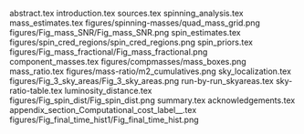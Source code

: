 abstract.tex
introduction.tex
sources.tex
spinning_analysis.tex
mass_estimates.tex
figures/spinning-masses/quad_mass_grid.png
figures/Fig_mass_SNR/Fig_mass_SNR.png
spin_estimates.tex
figures/spin_cred_regions/spin_cred_regions.png
spin_priors.tex
figures/Fig_mass_fractional/Fig_mass_fractional.png
component_masses.tex
figures/compmasses/mass_boxes.png
mass_ratio.tex
figures/mass-ratio/m2_cumulatives.png
sky_localization.tex
figures/Fig_3_sky_areas/Fig_3_sky_areas.png
run-by-run_skyareas.tex
sky-ratio-table.tex
luminosity_distance.tex
figures/Fig_spin_dist/Fig_spin_dist.png
summary.tex
acknowledgements.tex
appendix_section_Computational_cost_label__.tex
figures/Fig_final_time_hist1/Fig_final_time_hist.png
    
  
  
  